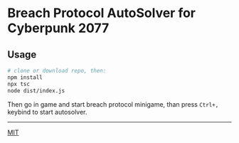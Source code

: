 # Breach Protocol AutoSolver for Cyberpunk 2077

## Usage

```bash
# clone or download repo, then:
npm install
npx tsc
node dist/index.js
```

Then go in game and start breach protocol minigame, than press `Ctrl+,` keybind to start autosolver.

---

[MIT](./LICENSE.md)
